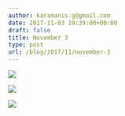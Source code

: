 ```yaml
---
author: karamanis.g@gmail.com
date: 2017-11-03 19:39:00+00:00
draft: false
title: November 3
type: post
url: /blog/2017/11/november-3
---
```




  
   ![](/images/2017-11-03-201711november-3/IMG_2537.jpg)

  

  
   ![](/images/2017-11-03-201711november-3/IMG_2539.jpg)

  

  
   ![](/images/2017-11-03-201711november-3/IMG_2540.jpg)

  


